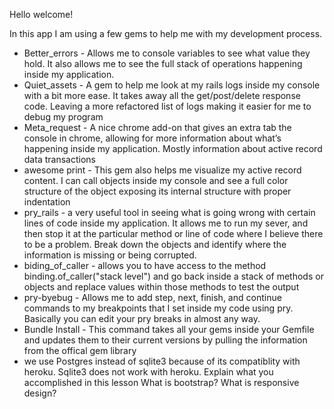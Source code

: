 Hello welcome!

In this app I am using a few gems to help me with my development process.

* Better_errors - Allows me to console variables to see what value they hold. It also allows me to see the full stack of operations happening inside my application.
* Quiet_assets - A gem to help me look at my rails logs inside my console with a bit more ease. It takes away all the get/post/delete response code. Leaving a more refactored list of logs making it easier for me to debug my program
* Meta_request - A nice chrome add-on that gives an extra tab the console in chrome, allowing for more information about what’s happening inside my application. Mostly information about active record data transactions
* awesome print - This gem also helps me visualize my active record content. I can call objects inside my console and see a full color structure of the object exposing its internal structure with proper indentation
* pry_rails - a very useful tool in seeing what is going wrong with certain lines of code inside my application. It allows me to run my sever, and then stop it at the particular method or line of code where I believe there to be a problem. Break down the objects and identify where the information is missing or being corrupted.
* biding_of_caller - allows you to have access to the method binding.of_caller("stack level") and go back inside a stack of methods or objects and replace values within those methods to test the output
* pry-byebug - Allows me to add step, next, finish, and continue commands to my breakpoints that I set inside my code using pry. Basically you can edit your pry breaks in almost any way.
* Bundle Install - This command takes all your gems inside your Gemfile and updates them to their current versions by pulling the information from the offical gem library
* we use Postgres instead of sqlite3 because of its compatiblity with heroku. Sqlite3 does not work with heroku.
Explain what you accomplished in this lesson
What is bootstrap?
What is responsive design?